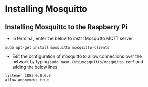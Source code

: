 # Installing Mosquitto

## Installing Mosquitto to the Raspberry Pi

- In terminal, enter the below to instal Mosquitto MQTT server
```
sudo apt-get install mosquitto mosquitto-clients  
```
- Edit the configuration of mosquitto to allow connections over the network by typing ``` sudo nano /etc/mosquitto/mosquitto.conf ``` and adding the below lines.
```
listener 1883 0.0.0.0
allow_anonymous true
```